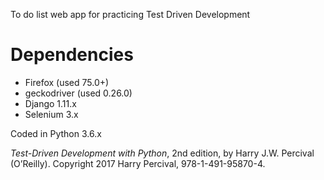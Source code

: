 To do list web app for practicing Test Driven Development

# Dependencies

* Firefox (used 75.0+)
* geckodriver (used 0.26.0)
* Django 1.11.x
* Selenium 3.x

Coded in Python 3.6.x

*Test-Driven Development with Python*, 2nd edition, by Harry J.W. Percival (O’Reilly). Copyright 2017 Harry Percival, 978-1-491-95870-4.
